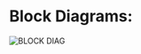 # Block Diagrams:
![BLOCK DIAG](https://user-images.githubusercontent.com/101496213/164375315-1a2a59a0-fbcd-4554-a20f-76fd13f4d62d.jpeg)
